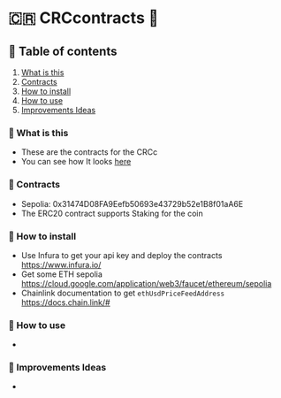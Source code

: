 # 🇨🇷 CRCcontracts 🦄

## 📗 Table of contents
1. [What is this](#-what-is-this)
2. [Contracts](#%EF%B8%8F-contracts)
3. [How to install](#%EF%B8%8F-how-to-install)
4. [How to use](#%EF%B8%8F-how-to-use)
4. [Improvements Ideas](#-improvements-ideas)


### 📒 What is this
- These are the contracts for the CRCc
- You can see how It looks [here](https://github.com/ByteBuildersLabs/CRCclient)

### 📒 Contracts
- Sepolia: 0x31474D08FA9Eefb50693e43729b52e1B8f01aA6E
- The ERC20 contract supports Staking for the coin

### 📒 How to install
- Use Infura to get your api key and deploy the contracts https://www.infura.io/
- Get some ETH sepolia https://cloud.google.com/application/web3/faucet/ethereum/sepolia
- Chainlink documentation to get `ethUsdPriceFeedAddress` https://docs.chain.link/#

### 📒 How to use
-

### 📒 Improvements Ideas
-